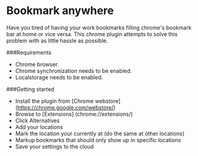 Bookmark anywhere
=================
Have you tired of having your work bookmarks filling chrome's bookmark bar at home or vice versa. This chrome plugin attempts to solve this problem with as little hassle as possible.

###Requirements
* Chrome browser.
* Chrome synchronization needs to be enabled.
* Localstorage needs to be enabled.

###Getting started
* Install the plugin from [Chrome webstore] (https://chrome.google.com/webstore/) 
* Browse to [Extensions] (chrome://extensions/)
* Click Alternatives
* Add your locations
* Mark the location your currently at (do the same at other locations)
* Markup bookmarks that should only show up in specific locations
* Save your settings to the cloud

